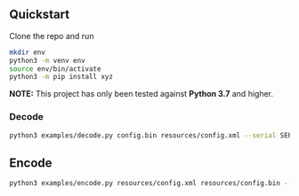 ## Quickstart

Clone the repo and run

```sh
mkdir env
python3 -m venv env
source env/bin/activate
python3 -m pip install xyz
```

**NOTE:** This project has only been tested against **Python 3.7** and higher.

### Decode


```sh
python3 examples/decode.py config.bin resources/config.xml --serial SERIALNO
```

## Encode

```sh
python3 examples/encode.py resources/config.xml resources/config.bin --serial SERIALNO --signature 'ZXHN H298A V1.0'
```

